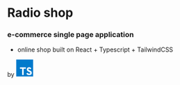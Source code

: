 # Radio shop

### e-commerce single page application

- online shop built on React + Typescript + TailwindCSS

by <img src="https://github.com/devicons/devicon/blob/master/icons/typescript/typescript-original.svg" title="Typescript" alt="Typescript" width="40" height="40"/>&nbsp;

​

